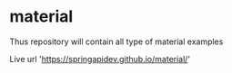 # material
Thus repository will contain all type of material examples

Live url 'https://springapidev.github.io/material/'

